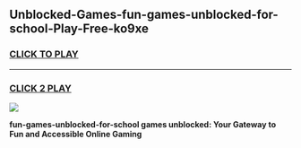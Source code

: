 
## Unblocked-Games-fun-games-unblocked-for-school-Play-Free-ko9xe
<h3>
<a href="https://premium76.site?title=fun-games-unblocked-for-school&ref=19M">CLICK TO PLAY</a></h3>
<hr>

<h3>
<a href="https://premium76.site?title=fun-games-unblocked-for-school&ref=19M">CLICK 2 PLAY</a>
  
</h3>

<a href="https://premium76.site?title=fun-games-unblocked-for-school&ref=19M"><img src="https://clearcache.store/games.png"></a>


**fun-games-unblocked-for-school games unblocked: Your Gateway to Fun and Accessible Online Gaming**
